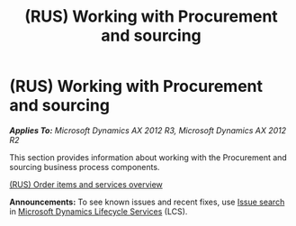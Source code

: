 ﻿---
title: (RUS) Working with Procurement and sourcing
TOCTitle: (RUS) Working with Procurement and sourcing
ms:assetid: 581f636f-ff69-4a86-a055-29c89fea6f48
ms:mtpsurl: https://technet.microsoft.com/en-us/library/JJ665400(v=AX.60)
ms:contentKeyID: 49387488
ms.date: 04/18/2014
mtps_version: v=AX.60
f1_keywords:
- (RUS)
- Working with Procurement and sourcing
---

# (RUS) Working with Procurement and sourcing 


_**Applies To:** Microsoft Dynamics AX 2012 R3, Microsoft Dynamics AX 2012 R2_

This section provides information about working with the Procurement and sourcing business process components.

[(RUS) Order items and services overview](rus-order-items-and-services-overview.md)

  
**Announcements:** To see known issues and recent fixes, use [Issue search](http://go.microsoft.com/fwlink/?linkid=389258) in [Microsoft Dynamics Lifecycle Services](http://go.microsoft.com/fwlink/?linkid=306505) (LCS).

